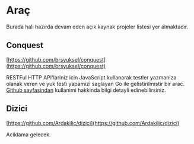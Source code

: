 # Araç

Burada hali hazırda devam eden açık kaynak projeler listesi yer almaktadır.

## Conquest

[https://github.com/brsyuksel/conquest](https://github.com/brsyuksel/conquest)

RESTFul HTTP API'lariniz icin JavaScript kullanarak testler yazmaniza olanak veren ve yuk testi yapamizi saglayan Go ile gelistirilmistir bir arac. [Github sayfasindan](http://brsyuksel.github.io/conquest/) kullanimi hakkinda bilgi detayli edinebilirsiniz.

## Dizici

[https://github.com/Ardakilic/dizici](https://github.com/Ardakilic/dizici)

Aciklama gelecek.
